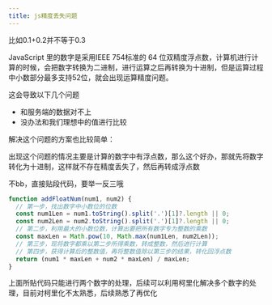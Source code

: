```yaml
---
title: js精度丢失问题
---
```


比如0.1+0.2并不等于0.3

JavaScript 里的数字是采用IEEE 754标准的 64 位双精度浮点数，计算机进行计算的时候，会把数字转换为二进制，进行运算之后再转换为十进制，但是运算过程中小数部分最多支持52位，就会出现运算精度问题。

这会导致以下几个问题

* 和服务端的数据对不上
* 没办法和我们理想中的值进行比较

解决这个问题的方案也比较简单：

出现这个问题的情况主要是计算的数字中有浮点数，那么这个好办，那就先将数字转化为十进制，这样就不存在精度丢失了，然后再转成浮点数

不bb，直接贴段代码，要举一反三哦

```javascript
function addFloatNum(num1, num2) {
  // 第一步，找出数字中小数位的位数
  const num1Len = num1.toString().split('.')[1]?.length || 0;
  const num2Len = num2.toString().split('.')[1]?.length || 0;
  // 第二步，利用最大的小数位数，计算出要把所有数字专为整数的乘数
  const maxLen = Math.pow(10, Math.max(num1Len, num2Len));
  // 第三步，现将数字都乘以第二步所得乘数，转成整数，然后进行计算
  // 第四步，获得计算后的整数值，再将整数值除以第三步的结果，转化回浮点数
  return (num1 * maxLen + num2 * maxLen) / maxLen;
}
```

上面所贴代码只能进行两个数字的处理，后续可以利用柯里化解决多个数字的处理，目前对柯里化不太熟悉，后续熟悉了再优化
